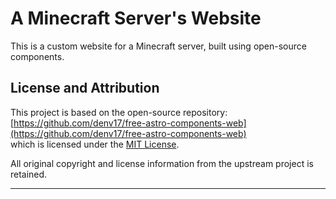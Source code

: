 # A Minecraft Server's Website

This is a custom website for a Minecraft server, built using open-source components.

## License and Attribution

This project is based on the open-source repository:  
[https://github.com/denv17/free-astro-components-web](https://github.com/denv17/free-astro-components-web)  
which is licensed under the [MIT License](https://opensource.org/licenses/MIT).

All original copyright and license information from the upstream project is retained.

---

